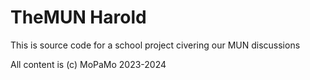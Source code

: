 # TheMUN Harold

This is source code for a school project civering our MUN discussions

All content is (c) MoPaMo 2023-2024









































